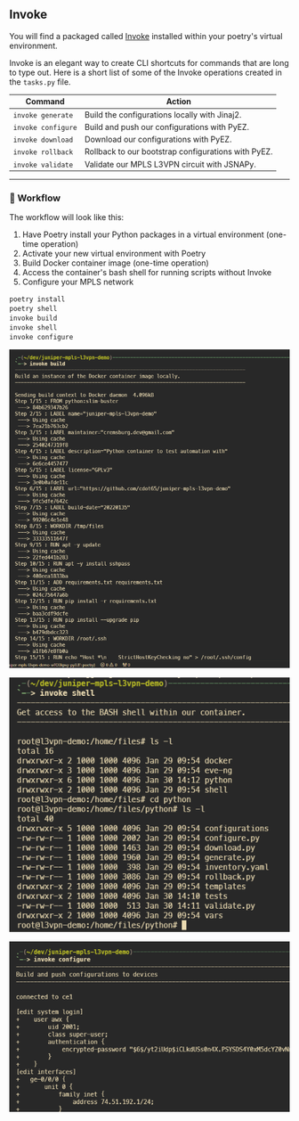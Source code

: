 ## Invoke

You will find a packaged called [Invoke](http://www.pyinvoke.org/) installed within your poetry's virtual environment.

Invoke is an elegant way to create CLI shortcuts for commands that are long to type out. Here is a short list of some of the Invoke operations created in the `tasks.py` file.

| Command            | Action                                              |
| ------------------ | --------------------------------------------------- |
| `invoke generate`  | Build the configurations locally with Jinaj2.       |
| `invoke configure` | Build and push our configurations with PyEZ.        |
| `invoke download`  | Download our configurations with PyEZ.              |
| `invoke rollback`  | Rollback to our bootstrap configurations with PyEZ. |
| `invoke validate`  | Validate our MPLS L3VPN circuit with JSNAPy.        |

---

### 🚀 Workflow

The workflow will look like this:

1. Have Poetry install your Python packages in a virtual environment (one-time operation)
2. Activate your new virtual environment with Poetry
3. Build Docker container image (one-time operation)
4. Access the container's bash shell for running scripts without Invoke
5. Configure your MPLS network

```bash
poetry install
poetry shell
invoke build
invoke shell
invoke configure
```

![invoke build](../../assets/images/invoke_build.png)

![invoke shell](../../assets/images/invoke_shell.png)

![invoke configure](../../assets/images/invoke_configure.png)
